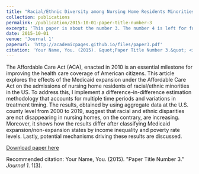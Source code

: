 ```yaml
---
title: "Racial/Ethnic Diversity among Nursing Home Residents Minorities: Impact of the Affordable Care Act Medicaid Expansion"
collection: publications
permalink: /publication/2015-10-01-paper-title-number-3
excerpt: 'This paper is about the number 3. The number 4 is left for future work.'
date: 2015-10-01
venue: 'Journal 1'
paperurl: 'http://academicpages.github.io/files/paper3.pdf'
citation: 'Your Name, You. (2015). &quot;Paper Title Number 3.&quot; <i>Journal 1</i>. 1(3).'
---
```

The Affordable Care Act (ACA), enacted in 2010 is an essential milestone for improving the health care coverage of American citizens. This article explores the effects of the Medicaid expansion under the Affordable Care Act on the admissions of nursing home residents of racial/ethnic minorities in the US. To address this, I implement a difference-in-difference estimation methodology that accounts for multiple time periods and variations in treatment timing. The results, obtained by using aggregate data at the U.S. county level from 2000 to 2019, suggest that racial and ethnic disparities are not disappearing in nursing homes, on the contrary, are increasing. Moreover, it shows how the results differ after classifying Medicaid expansion/non-expansion states by income inequality and poverty rate levels. Lastly, potential mechanisms driving these results are discussed.

[Download paper here](http://academicpages.github.io/files/paper3.pdf)

Recommended citation: Your Name, You. (2015). "Paper Title Number 3." <i>Journal 1</i>. 1(3).
